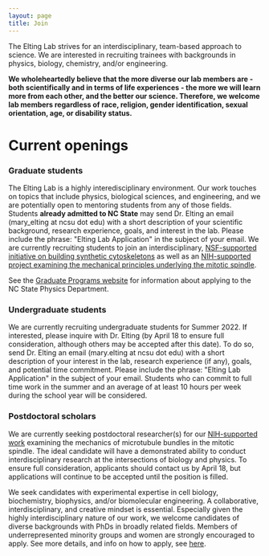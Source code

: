 ```yaml
---
layout: page
title: Join
---
```


The Elting Lab strives for an interdisciplinary, team-based approach to science. We are interested in recruiting trainees with backgrounds in physics, biology, chemistry, and/or engineering.

**We wholeheartedly believe that the more diverse our lab members are - both scientifically and in terms of life experiences - the more we will learn more from each other, and the better our science. Therefore, we welcome lab members regardless of race, religion, gender identification, sexual orientation, age, or disability status.**

# Current openings

<!--We are currently recruiting a full-time research technician. We seek candidates with a degree in a biosciences related field, basic biosciences laboratory skills, and significant experience with molecular biology and microbiology. More details on the position available <a href="https://physics.ncsu.edu/eltinglab/TechnicianFlier2020.pdf">here</a>. Apply <a href="https://jobs.ncsu.edu/postings/137830">here</a>.-->

### Graduate students

The Elting Lab is a highly interedisciplinary environment. Our work touches on topics that include physics, biological sciences, and engineering, and we are potentially open to mentoring students from any of those fields. Students **already admitted to NC State** may send Dr. Elting an email (mary_elting at ncsu dot edu) with a short description of your scientific background, research experience, goals, and interest in the lab. Please include the phrase: "Elting Lab Application" in the subject of your email. We are currently recruiting students to join an interdisciplinary, <a href="https://physics.ncsu.edu/eltinglab/news/CYBORG-cell-grant/">NSF-supported initiative on building synthetic cytoskeletons</a> as well as an <a href="https://physics.ncsu.edu/eltinglab/news/NIH-MIRA-grant/">NIH-supported project examining the mechanical principles underlying the mitotic spindle</a>.

See the <a href="https://www.physics.ncsu.edu/graduate/">Graduate Programs website</a> for information about applying to the NC State Physics Department.

<!--# Future positions

If you're interested in joining our research efforts in the future, you're welcome to contact Dr. Elting to inquire about possible positions. Please see instructions below.-->

### Undergraduate students

We are currently recruiting undergraduate students for Summer 2022. If interested, please inquire with Dr. Elting (by April 18 to ensure full consideration, although others may be accepted after this date). To do so, send Dr. Elting an email (mary.elting at ncsu dot edu) with a short description of your interest in the lab, research experience (if any), goals, and potential time commitment. Please include the phrase: "Elting Lab Application" in the subject of your email. Students who can commit to full time work in the summer and an average of at least 10 hours per week during the school year will be considered.

### Postdoctoral scholars

We are currently seeking postdoctoral researcher(s) for our <a href="https://physics.ncsu.edu/eltinglab/news/NIH-MIRA-grant/">NIH-supported work</a> examining the mechanics of microtubule bundles in the mitotic spindle. The ideal candidate will have a demonstrated ability to conduct interdisciplinary research at the intersections of biology and physics. To ensure full consideration, applicants should contact us by April 18, but applications will continue to be accepted until the position is filled.

We seek candidates with experimental expertise in cell biology, biochemistry, biophysics, and/or biomolecular engineering. A collaborative, interdisciplinary, and creative mindset is essential. Especially given the highly interdisciplinary nature of our work, we welcome candidates of diverse backgrounds with PhDs in broadly related fields. Members of underrepresented minority groups and women are strongly encouraged to apply. See more details, and info on how to apply, see <a href="https://jobs.ncsu.edu/postings/160832">here</a>.

<!--We are currently seeking a postdoctoral researcher for an interdisciplinary, NSF-supported intitative on building synthetic cytoskeletons. This project is a multidisciplinary program involving physicists, engineers, cellular biologists, theorists/modelers, and social scientists. The work will be performed in collaboration with <a href="https://www.bhamla.gatech.edu/">Prof. Saad Bhamla</a> (Georgia Tech), <a href="https://www.fredchanglab.ucsf.edu/">Prof. Fred Chang</a> (UCSF), <a href="https://sols.asu.edu/jane-maienschein">Prof. Jane Maienschein</a> (Arizona State University) and <a href="http://dinner-group.uchicago.edu/">Prof. Aaron Dinner</a> (University of Chicago).

We seek candidates with experimental expertise in cell biology, biochemistry, biophysics, and/or biomolecular engineering. A collaborative, interdisciplinary, and creative mindset is essential. Given the highly interdisciplinary nature of the work, we welcome candidates of diverse backgrounds with PhDs in broadly related fields. Members of underrepresented minority groups and women are strongly encouraged to apply. See more details, and info on how to apply, <a href="https://physics.ncsu.edu/eltinglab/CyborgCellsPostdocAd.pdf">here</a>.

 We are not currently recruiting postdocs, but exceptional candidates may be considered. Send Dr. Elting an email (mary_elting at ncsu dot edu) with your CV and a cover letter describing your background, research experience, and why you're interested in the lab. Please include the phrase: "Elting Lab Application" in the subject of your email. -->
